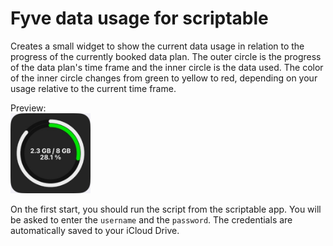 # Fyve data usage for scriptable
Creates a small widget to show the current data usage in relation to the progress of the currently booked data plan.
The outer circle is the progress of the data plan's time frame and the inner circle is the data used.
The color of the inner circle changes from green to yellow to red, depending on your usage relative to the current time frame.

Preview:<br/>
<img src="https://github.com/lgrunenberg/scriptable_fyve/raw/main/Preview.jpg" height="128" />


On the first start, you should run the script from the scriptable app. You will be asked to enter the `username` and the `password`.
The credentials are automatically saved to your iCloud Drive.